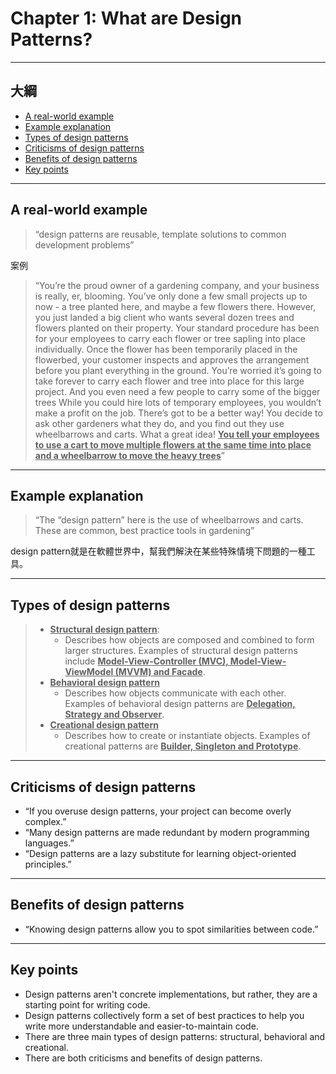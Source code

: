 # Chapter 1: What are Design Patterns?

------

## 大綱

- [A real-world example](#1)
- [Example explanation](#2)
- [Types of design patterns](#3)
- [Criticisms of design patterns](#4)
- [Benefits of design patterns](#5)
- [Key points](#6)

------

<h2 id="1">A real-world example</h2>

> “design patterns are reusable, template solutions to common development problems”

案例

> “You’re the proud owner of a gardening company, and your business is really, er, blooming. You’ve only done a few small projects up to now - a tree planted here, and maybe a few flowers there. However, you just landed a big client who wants several dozen trees and flowers planted on their property.
> Your standard procedure has been for your employees to carry each flower or tree sapling into place individually. Once the flower has been temporarily placed in the flowerbed, your customer inspects and approves the arrangement before you plant everything in the ground.
> You’re worried it’s going to take forever to carry each flower and tree into place for this large project. And you even need a few people to carry some of the bigger trees While you could hire lots of temporary employees, you wouldn’t make a profit on the job. There’s got to be a better way!
> You decide to ask other gardeners what they do, and you find out they use wheelbarrows and carts. What a great idea! **<u>You tell your employees to use a cart to move multiple flowers at the same time into place and a wheelbarrow to move the heavy trees</u>**”

------

<h2 id="2">Example explanation</h2>

> “The “design pattern” here is the use of wheelbarrows and carts. These are common, best practice tools in gardening”
>

design pattern就是在軟體世界中，幫我們解決在某些特殊情境下問題的一種工具。

------

<h2 id="3">Types of design patterns</h2>

> - **<u>Structural design pattern</u>**:
>   -  Describes how objects are composed and combined to form larger structures. Examples of structural design patterns include **<u>Model-View-Controller (MVC), Model-View-ViewModel (MVVM) and Facade</u>**.
> - **<u>Behavioral design pattern</u>**
>   - Describes how objects communicate with each other. Examples of behavioral design patterns are **<u>Delegation, Strategy and Observer</u>**.
> - **<u>Creational design pattern</u>**
>   -  Describes how to create or instantiate objects. Examples of creational patterns are **<u>Builder, Singleton and Prototype</u>**.
>     

------

<h2 id="4">Criticisms of design patterns</h2>

- “If you overuse design patterns, your project can become overly complex.”
- “Many design patterns are made redundant by modern programming languages.”
- “Design patterns are a lazy substitute for learning object-oriented principles.”


------

<h2 id="5">Benefits of design patterns</h2>

- “Knowing design patterns allow you to spot similarities between code.”


------

<h2 id="6">Key points</h2>

- Design patterns aren't concrete implementations, but rather, they are a starting point for writing code.
- Design patterns collectively form a set of best practices to help you write more understandable and easier-to-maintain code.
- There are three main types of design patterns: structural, behavioral and creational.
- There are both criticisms and benefits of design patterns. 